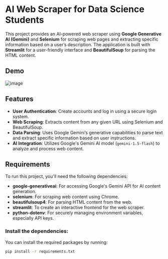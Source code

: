 # AI Web Scraper for Data Science Students

This project provides an AI-powered web scraper using **Google Generative AI (Gemini)** and **Selenium** for scraping web pages and extracting specific information based on a user’s description. The application is built with **Streamlit** for a user-friendly interface and **BeautifulSoup** for parsing the HTML content.
## Demo
![image](https://github.com/user-attachments/assets/5cd88179-f01d-4a7f-9ce9-e1a31aebcf87)

## Features

- **User Authentication**: Create accounts and log in using a secure login system.
- **Web Scraping**: Extracts content from any given URL using Selenium and BeautifulSoup.
- **Data Parsing**: Uses Google Gemini’s generative capabilities to parse text and extract specific information based on user instructions.
- **AI Integration**: Utilizes Google's Gemini AI model (`gemini-1.5-flash`) to analyze and process web content.

## Requirements

To run this project, you'll need the following dependencies:

- **google-generativeai**: For accessing Google's Gemini API for AI content generation.
- **selenium**: For scraping web content using Chrome.
- **beautifulsoup4**: For parsing HTML content from the web.
- **streamlit**: To create an interactive frontend for the web scraper.
- **python-dotenv**: For securely managing environment variables, especially API keys.

### Install the dependencies:

You can install the required packages by running:
  ```bash
  pip install -r requirements.txt
